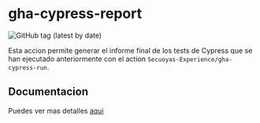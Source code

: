 # gha-cypress-report

![GitHub tag (latest by date)](https://img.shields.io/github/v/tag/Secuoyas-Experience/gha-cypress-report)

Esta accion permite generar el informe final de los tests de Cypress que se han ejecutado anteriormente con el action `Secuoyas-Experience/gha-cypress-run`.

## Documentacion

Puedes ver mas detalles [aqui](./docs/index.md)